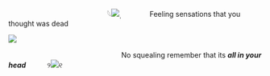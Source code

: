 　　　　　　　　　　　　　　𓆩![](https://64.media.tumblr.com/65867647f0f9411d569f7405e9052492/650b905690781a76-5a/s75x75_c1/5db1dfbcd697e3004d824aca869872bcfced6f9a.gifv)⸒　　　　Feeling sensations that you thought was dead

![](https://files.catbox.moe/ghsw4d.png)




　　　　　　　　　　　　　　　　No squealing remember that its ***all in your head***　　　୨![](https://64.media.tumblr.com/f3a411a37f820e06050b157a56a4b245/650b905690781a76-3c/s75x75_c1/8e436e84dd7e4c0b943bb8857c04918b1add2c17.gifv)୧
               
  
